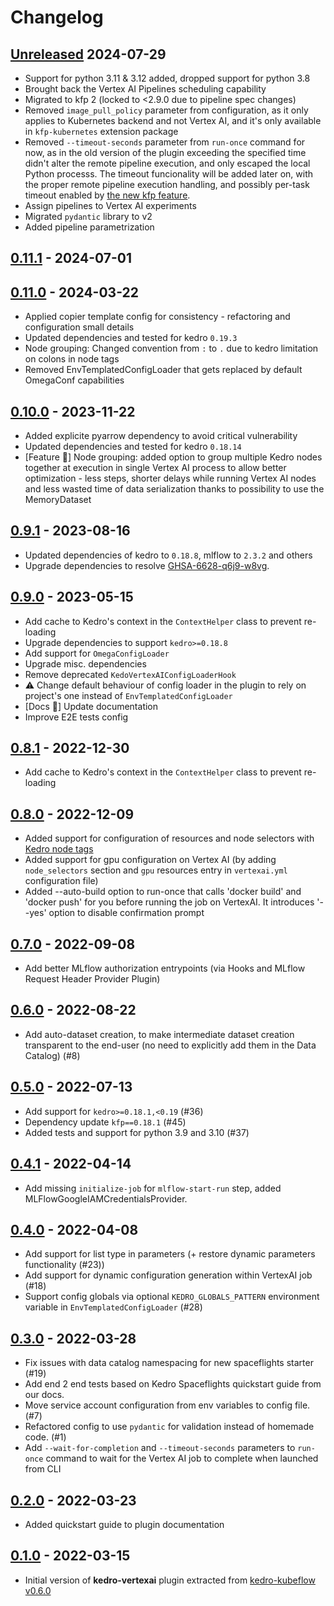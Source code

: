 # Changelog

## [Unreleased] 2024-07-29

- Support for python 3.11 & 3.12 added, dropped support for python 3.8
- Brought back the Vertex AI Pipelines scheduling capability
- Migrated to kfp 2 (locked to <2.9.0  due to pipeline spec changes)
- Removed `image_pull_policy` parameter from configuration, as it only applies to Kubernetes backend and not Vertex AI,
and it's only available in `kfp-kubernetes` extension package
- Removed `--timeout-seconds` parameter from `run-once` command for now, as in the old version of the plugin exceeding the specified time
didn't alter the remote pipeline execution, and only escaped the local Python processs. The timeout funcionality will be added later on,
with the proper remote pipeline execution handling, and possibly per-task timeout enabled by [the new kfp feature](https://github.com/kubeflow/pipelines/pull/10481).
- Assign pipelines to Vertex AI experiments
- Migrated `pydantic` library to v2
- Added pipeline parametrization

## [0.11.1] - 2024-07-01

## [0.11.0] - 2024-03-22

-   Applied copier template config for consistency - refactoring and configuration small details
-   Updated dependencies and tested for kedro `0.19.3`
-   Node grouping: Changed convention from `:` to `.` due to kedro limitation on colons in node tags
-   Removed EnvTemplatedConfigLoader that gets replaced by default OmegaConf capabilities

## [0.10.0] - 2023-11-22

-   Added explicite pyarrow dependency to avoid critical vulnerability
-   Updated dependencies and tested for kedro `0.18.14`
-   [Feature 🚀] Node grouping: added option to group multiple Kedro nodes together at execution in single Vertex AI process to allow better optimization - less steps, shorter delays while running Vertex AI nodes and less wasted time of data serialization thanks to possibility to use the MemoryDataset

## [0.9.1] - 2023-08-16

-   Updated dependencies of kedro to `0.18.8`, mlflow to `2.3.2` and others
-   Upgrade dependencies to resolve [GHSA-6628-q6j9-w8vg](https://github.com/advisories/GHSA-6628-q6j9-w8vg).

## [0.9.0] - 2023-05-15

-   Add cache to Kedro's context in the `ContextHelper` class to prevent re-loading
-   Upgrade dependencies to support `kedro>=0.18.8`
-   Add support for `OmegaConfigLoader`
-   Upgrade misc. dependencies
-   Remove deprecated `KedoVertexAIConfigLoaderHook`
-   ⚠️ Change default behaviour of config loader in the plugin to rely on project's one instead of `EnvTemplatedConfigLoader`
-   [Docs 📝] Update documentation
-   Improve E2E tests config

## [0.8.1] - 2022-12-30

-   Add cache to Kedro's context in the `ContextHelper` class to prevent re-loading

## [0.8.0] - 2022-12-09

-   Added support for configuration of resources and node selectors with [Kedro node tags](https://kedro.readthedocs.io/en/stable/nodes_and_pipelines/nodes.html#how-to-tag-a-node)
-   Added support for gpu configuration on Vertex AI (by adding `node_selectors` section and `gpu` resources entry in `vertexai.yml` configuration file)
-   Added --auto-build option to run-once that calls 'docker build' and 'docker push' for you before running the job on VertexAI. It introduces '--yes' option to disable confirmation prompt

## [0.7.0] - 2022-09-08

-   Add better MLflow authorization entrypoints (via Hooks and MLflow Request Header Provider Plugin)

## [0.6.0] - 2022-08-22

-   Add auto-dataset creation, to make intermediate dataset creation transparent to the end-user (no need to explicitly add them in the Data Catalog) (#8)

## [0.5.0] - 2022-07-13

-   Add support for `kedro>=0.18.1,<0.19` (#36)
-   Dependency update `kfp==0.18.1` (#45)
-   Added tests and support for python 3.9 and 3.10 (#37)

## [0.4.1] - 2022-04-14

-   Add missing `initialize-job` for `mlflow-start-run` step, added MLFlowGoogleIAMCredentialsProvider. 

## [0.4.0] - 2022-04-08

-   Add support for list type in parameters (+ restore dynamic parameters functionality (#23))
-   Add support for dynamic configuration generation within VertexAI job (#18)
-   Support config globals via optional `KEDRO_GLOBALS_PATTERN` environment variable in `EnvTemplatedConfigLoader` (#28)

## [0.3.0] - 2022-03-28

-   Fix issues with data catalog namespacing for new spaceflights starter (#19)
-   Add end 2 end tests based on Kedro Spaceflights quickstart guide from our docs.  
-   Move service account configuration from env variables to config file. (#7)
-   Refactored config to use `pydantic` for validation instead of homemade code. (#1)
-   Add `--wait-for-completion` and `--timeout-seconds` parameters to `run-once` command to wait for the Vertex AI job to complete when launched from CLI

## [0.2.0] - 2022-03-23

-   Added quickstart guide to plugin documentation

## [0.1.0] - 2022-03-15

-   Initial version of **kedro-vertexai** plugin extracted from [kedro-kubeflow v0.6.0](https://github.com/getindata/kedro-kubeflow/tree/0.6.0)

[Unreleased]: https://github.com/getindata/kedro-vertexai/compare/0.11.1...HEAD

[0.11.1]: https://github.com/getindata/kedro-vertexai/compare/0.11.0...0.11.1

[0.11.0]: https://github.com/getindata/kedro-vertexai/compare/0.10.0...0.11.0

[0.10.0]: https://github.com/getindata/kedro-vertexai/compare/0.9.1...0.10.0

[0.9.1]: https://github.com/getindata/kedro-vertexai/compare/0.9.0...0.9.1

[0.9.0]: https://github.com/getindata/kedro-vertexai/compare/0.8.1...0.9.0

[0.8.1]: https://github.com/getindata/kedro-vertexai/compare/0.8.0...0.8.1

[0.8.0]: https://github.com/getindata/kedro-vertexai/compare/0.7.0...0.8.0

[0.7.0]: https://github.com/getindata/kedro-vertexai/compare/0.6.0...0.7.0

[0.6.0]: https://github.com/getindata/kedro-vertexai/compare/0.5.0...0.6.0

[0.5.0]: https://github.com/getindata/kedro-vertexai/compare/0.4.1...0.5.0

[0.4.1]: https://github.com/getindata/kedro-vertexai/compare/0.4.0...0.4.1

[0.4.0]: https://github.com/getindata/kedro-vertexai/compare/0.3.0...0.4.0

[0.3.0]: https://github.com/getindata/kedro-vertexai/compare/0.2.0...0.3.0

[0.2.0]: https://github.com/getindata/kedro-vertexai/compare/0.1.0...0.2.0

[0.1.0]: https://github.com/getindata/kedro-vertexai/compare/a04849cfd88d3d6386d99f4494df7de524f12c1e...0.1.0
